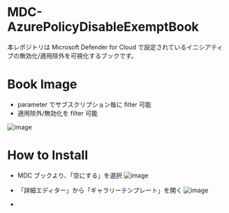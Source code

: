 # MDC-AzurePolicyDisableExemptBook
本レポジトリは Microsoft Defender for Cloud で設定されているイニシアティブの無効化/適用除外を可視化するブックです。

# Book Image

- parameter でサブスクリプション毎に filter 可能
- 適用除外/無効化を filter 可能

![image](https://github.com/user-attachments/assets/8aab9a38-c892-4609-9c70-e5e839d476e5)

# How to Install

- MDC ブックより、「空にする」を選択
![image](https://github.com/user-attachments/assets/1850c9c2-1f24-4db6-9f3f-6de07ac8783e)

- 「詳細エディター」から「ギャラリーテンプレート」を開く
![image](https://github.com/user-attachments/assets/5d43f674-9c78-47c2-94c4-15dcb048c46e)

- 
